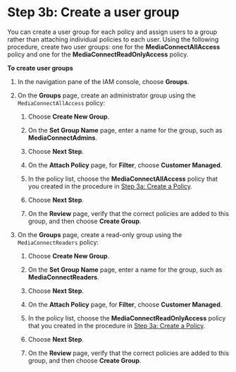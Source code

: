 # Step 3b: Create a user group<a name="setting-up-create-nonadmin-IAM-users-user-groups"></a>

You can create a user group for each policy and assign users to a group rather than attaching individual policies to each user\. Using the following procedure, create two user groups: one for the **MediaConnectAllAccess** policy and one for the **MediaConnectReadOnlyAccess** policy\.

**To create user groups**

1. In the navigation pane of the IAM console, choose **Groups**\.

1. On the **Groups** page, create an administrator group using the `MediaConnectAllAccess` policy:

   1. Choose **Create New Group**\.

   1. On the **Set Group Name** page, enter a name for the group, such as **MediaConnectAdmins**\.

   1. Choose **Next Step**\.

   1. On the **Attach Policy** page, for **Filter**, choose **Customer Managed**\.

   1. In the policy list, choose the **MediaConnectAllAccess** policy that you created in the procedure in [Step 3a: Create a Policy](setting-up-create-nonadmin-IAM-users-policies.md)\.

   1. Choose **Next Step**\.

   1. On the **Review** page, verify that the correct policies are added to this group, and then choose **Create Group**\.

1. On the **Groups** page, create a read\-only group using the `MediaConnectReaders` policy:

   1. Choose **Create New Group**\.

   1. On the **Set Group Name** page, enter a name for the group, such as **MediaConnectReaders**\.

   1. Choose **Next Step**\.

   1. On the **Attach Policy** page, for **Filter**, choose **Customer Managed**\.

   1. In the policy list, choose the **MediaConnectReadOnlyAccess** policy that you created in the procedure in [Step 3a: Create a Policy](setting-up-create-nonadmin-IAM-users-policies.md)\.

   1. Choose **Next Step**\.

   1. On the **Review** page, verify that the correct policies are added to this group, and then choose **Create Group**\.
